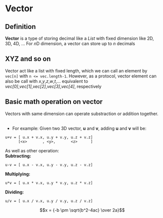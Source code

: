 # Vector
## Definition
**Vector** is a type of storing decimal like a *List* with fixed dimension like 2D, 3D, 4D, ... For *n*D dimension, a vector can store up to *n* decimals
<br>
## XYZ and so on
Vector act like a list with fixed length, which we can call an element by `vec[n]` with `n <= vec.length-1`. However, as a protocol, vector element can also be call with *x*,*y*,*z*,*w*,*t*,... equivalent to *vec[0]*,*vec[1]*,*vec[2]*,*vec[3]*,*vec[4]*, respectively
<br>
## Basic math operation on vector
Vectors with same dimension can operate substraction or addition together. <br>
<br>
+ For example:
Given two 3D vector, **u** and **v**, adding **u** and **v** will be: <br>
```
u+v = [ u.x + v.x, u.y + v.y, u.z + v.z]
      [<x>       , <y>,       <z>      ]
```
As well as other operation: <br>
**Subtracting:** <br>
```
u-v = [ u.x - v.x, u.y - v.y, u.z - v.z]
```
**Multiplying:** <br>
```
u*v = [ u.x * v.x, u.y * v.y, u.z * v.z]
```
**Dividing:** <br>
```
u/v = [ u.x / v.x, u.y / v.y, u.z / v.z]
```
$$x = {-b \pm \sqrt{b^2-4ac} \over 2a}$$

